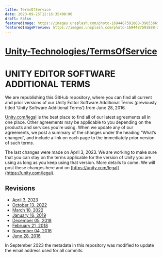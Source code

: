 ```yaml
---
title: TermsOfService
date: 2023-09-25T12:16:35+08:00
draft: False
featuredImage: https://images.unsplash.com/photo-1694487591888-39655b6fabd2?ixid=M3w0NjAwMjJ8MHwxfHJhbmRvbXx8fHx8fHx8fDE2OTU2MTUyOTl8&ixlib=rb-4.0.3
featuredImagePreview: https://images.unsplash.com/photo-1694487591888-39655b6fabd2?ixid=M3w0NjAwMjJ8MHwxfHJhbmRvbXx8fHx8fHx8fDE2OTU2MTUyOTl8&ixlib=rb-4.0.3
---
```


# [Unity-Technologies/TermsOfService](https://github.com/Unity-Technologies/TermsOfService)

# UNITY EDITOR SOFTWARE ADDITIONAL TERMS

We are republishing this GitHub repository, where you can find all current and prior versions of our Unity Editor Software Additional Terms (previously titled ‘Unity Software Additional Terms’) from June 28, 2016. 

[Unity.com/legal](https://unity.com/legal) is the best place to find all of our latest agreements all in one place.  Other agreements may be applicable to you depending on the products and services you’re using.  When we update any of our agreements, we post a summary of the changes under the heading “What’s changed”, and include a link on each page to the immediately prior version of such terms.

The last changes were made on April 3, 2023. We are working to make sure that you can stay on the terms applicable for the version of Unity you are using as long as you keep using that version.  More details to come.   We will post these changes here and on [https://unity.com/legal](https://unity.com/legal).

## Revisions
* [April 3, 2023](Unity%20Software%20Additional%20Terms.md)
* [October 13, 2022](../71654bf/Unity%20Software%20Additional%20Terms.md)
* [March 10, 2022](../d7b5909/Unity%20Software%20Additional%20Terms.md)
* [January 16, 2019](../a99de88/Unity%20Software%20Additional%20Terms.md)
* [December 05, 2018](../847ff5f/Unity%20Software%20Additional%20Terms.md)
* [February 21, 2018](../d2917a6/Unity%20Software%20Additional%20Terms.md)
* [November 04, 2016](../7532a20/Unity%20Software%20Additional%20Terms.md)
* [June 28, 2016](../2f4f89f/Unity%20Software%20Additional%20Terms.md)

In September 2023 the metadata in this repository was modified to update the email address used for all commits.
